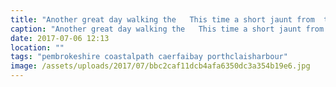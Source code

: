 ```yaml
---
title: "Another great day walking the   This time a short jaunt from  to  and back."
caption: "Another great day walking the   This time a short jaunt from  to  and back."
date: 2017-07-06 12:13
location: ""
tags: "pembrokeshire coastalpath caerfaibay porthclaisharbour"
image: /assets/uploads/2017/07/bbc2caf11dcb4afa6350dc3a354b19e6.jpg
---
```

